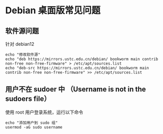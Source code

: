 # Debian 桌面版常见问题

## 软件源问题

针对 debian12

```
echo "修改软件源"
echo "deb https://mirrors.ustc.edu.cn/debian/ bookworm main contrib non-free non-free-firmware" > /etc/apt/sources.list
echo "deb-src https://mirrors.ustc.edu.cn/debian/ bookworm main contrib non-free non-free-firmware" >> /etc/apt/sources.list
```

## 用户不在 sudoer 中 （Username is not in the sudoers file）

使用 root 用户登录系统，运行以下命令

```
echo "添加用户到 sudo 组"
usermod -aG sudo username
```
